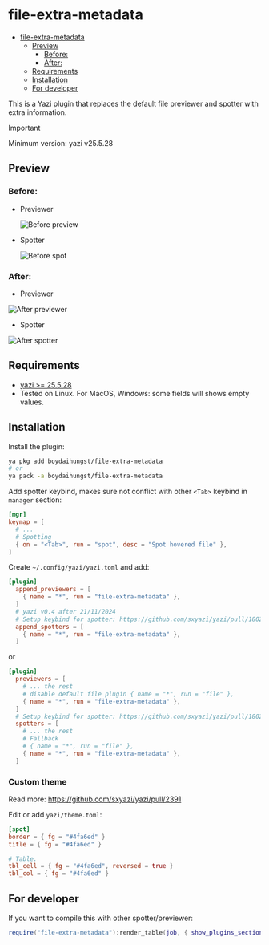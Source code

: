 # file-extra-metadata

<!--toc:start-->

- [file-extra-metadata](#file-extra-metadata)
  - [Preview](#preview)
    - [Before:](#before)
    - [After:](#after)
  - [Requirements](#requirements)
  - [Installation](#installation)
  - [For developer](#for-developer)
  <!--toc:end-->

This is a Yazi plugin that replaces the default file previewer and spotter with extra information.

> [!IMPORTANT]
> Minimum version: yazi v25.5.28

## Preview

### Before:

- Previewer

  ![Before preview](statics/2024-11-17-12-06-24.png)

- Spotter

  ![Before spot](statics/2024-11-21-04-19-01.png)

### After:

- Previewer

![After previewer](statics/2024-11-21-05-27-48.png)

- Spotter

![After spotter](statics/2024-11-21-05-29-50.png)

## Requirements

- [yazi >= 25.5.28](https://github.com/sxyazi/yazi)
- Tested on Linux. For MacOS, Windows: some fields will shows empty values.

## Installation

Install the plugin:

```sh
ya pkg add boydaihungst/file-extra-metadata
# or
ya pack -a boydaihungst/file-extra-metadata
```

Add spotter keybind, makes sure not conflict with other `<Tab>` keybind in
`manager` section:

```toml
[mgr]
keymap = [
  # ...
  # Spotting
  { on = "<Tab>", run = "spot", desc = "Spot hovered file" },
]
```

Create `~/.config/yazi/yazi.toml` and add:

```toml
[plugin]
  append_previewers = [
    { name = "*", run = "file-extra-metadata" },
  ]
  # yazi v0.4 after 21/11/2024
  # Setup keybind for spotter: https://github.com/sxyazi/yazi/pull/1802
  append_spotters = [
    { name = "*", run = "file-extra-metadata" },
  ]
```

or

```toml
[plugin]
  previewers = [
    # ... the rest
    # disable default file plugin { name = "*", run = "file" },
    { name = "*", run = "file-extra-metadata" },
  ]
  # Setup keybind for spotter: https://github.com/sxyazi/yazi/pull/1802
  spotters = [
    # ... the rest
    # Fallback
    # { name = "*", run = "file" },
    { name = "*", run = "file-extra-metadata" },
  ]
```

### Custom theme

Read more: https://github.com/sxyazi/yazi/pull/2391

Edit or add `yazi/theme.toml`:

```toml
[spot]
border = { fg = "#4fa6ed" }
title = { fg = "#4fa6ed" }

# Table.
tbl_cell = { fg = "#4fa6ed", reversed = true }
tbl_col = { fg = "#4fa6ed" }
```

## For developer

If you want to compile this with other spotter/previewer:

```lua
require("file-extra-metadata"):render_table(job, { show_plugins_section = true })
```
